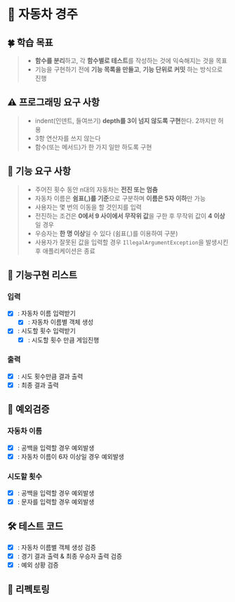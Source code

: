 # 🚗 자동차 경주

## 🍀 학습 목표
> - **함수를 분리**하고, 각 **함수별로 테스트**를 작성하는 것에 익숙해지는 것을 목표
> - 기능을 구현하기 전에 **기능 목록을 만들고**, **기능 단위로 커밋** 하는 방식으로 진행

## ⚠️ 프로그래밍 요구 사항
> - indent(인덴트, 들여쓰기) **depth를 3이 넘지 않도록 구현**한다. 2까지만 허용
> - 3항 연산자를 쓰지 않는다
> - 함수(또는 메서드)가 한 가지 일만 하도록 구현

## 🚀 기능 요구 사항
> - 주어진 횟수 동안 n대의 자동차는 **전진 또는 멈춤**
> - 자동차 이름은 **쉼표(,)를 기준**으로 구분하며 **이름은 5자 이하**만 가능
> - 사용자는 몇 번의 이동을 할 것인지를 입력
> - 전진하는 조건은 **0에서 9 사이에서 무작위 값**을 구한 후 무작위 값이 **4 이상**일 경우
> - 우승자는 **한 명 이상**일 수 있다 (쉼표(,)를 이용하여 구분)
> - 사용자가 잘못된 값을 입력할 경우 `IllegalArgumentException`을 발생시킨 후 애플리케이션은 종료

## 📗 기능구현 리스트

### 입력
- [X] : 자동차 이름 입력받기
  - [X] : 자동차 이름별 객체 생성
- [X] : 시도할 횟수 입력받기
  - [X] : 시도할 횟수 만큼 게임진행

### 출력
- [X] : 시도 횟수만큼 결과 출력
- [X] : 최종 결과 출력

## 📕 예외검증

### 자동차 이름
- [X] : 공백을 입력할 경우 예외발생
- [X] : 자동차 이름이 6자 이상일 경우 예외발생

### 시도할 횟수
- [X] : 공백을 입력할 경우 예외발생
- [X] : 문자를 입력할 경우 예외발생

## 🛠 테스트 코드
- [X] : 자동차 이름별 객체 생성 검증
- [X] : 경기 결과 출력 & 최종 우승자 출력 검증
- [X] : 예외 상황 검증

## 📖 리펙토링